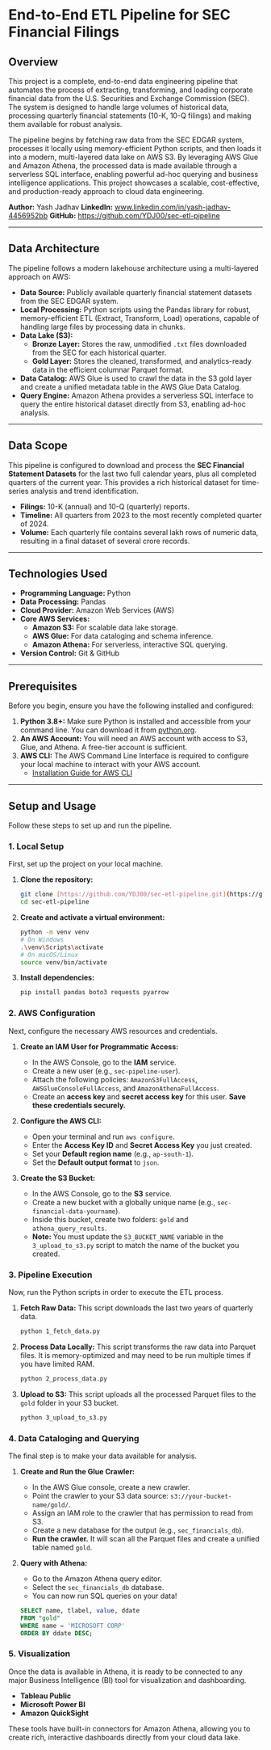 # End-to-End ETL Pipeline for SEC Financial Filings

## Overview

This project is a complete, end-to-end data engineering pipeline that automates the process of extracting, transforming, and loading corporate financial data from the U.S. Securities and Exchange Commission (SEC). The system is designed to handle large volumes of historical data, processing quarterly financial statements (10-K, 10-Q filings) and making them available for robust analysis.

The pipeline begins by fetching raw data from the SEC EDGAR system, processes it locally using memory-efficient Python scripts, and then loads it into a modern, multi-layered data lake on AWS S3. By leveraging AWS Glue and Amazon Athena, the processed data is made available through a serverless SQL interface, enabling powerful ad-hoc querying and business intelligence applications. This project showcases a scalable, cost-effective, and production-ready approach to cloud data engineering.

**Author:** Yash Jadhav
**LinkedIn:** www.linkedin.com/in/yash-jadhav-4456952bb
**GitHub:** https://github.com/YDJ00/sec-etl-pipeline

---

## Data Architecture

The pipeline follows a modern lakehouse architecture using a multi-layered approach on AWS:

* **Data Source:** Publicly available quarterly financial statement datasets from the SEC EDGAR system.
* **Local Processing:** Python scripts using the Pandas library for robust, memory-efficient ETL (Extract, Transform, Load) operations, capable of handling large files by processing data in chunks.
* **Data Lake (S3):**
    * **Bronze Layer:** Stores the raw, unmodified `.txt` files downloaded from the SEC for each historical quarter.
    * **Gold Layer:** Stores the cleaned, transformed, and analytics-ready data in the efficient columnar Parquet format.
* **Data Catalog:** AWS Glue is used to crawl the data in the S3 gold layer and create a unified metadata table in the AWS Glue Data Catalog.
* **Query Engine:** Amazon Athena provides a serverless SQL interface to query the entire historical dataset directly from S3, enabling ad-hoc analysis.

---

## Data Scope

This pipeline is configured to download and process the **SEC Financial Statement Datasets** for the last two full calendar years, plus all completed quarters of the current year. This provides a rich historical dataset for time-series analysis and trend identification.

* **Filings:** 10-K (annual) and 10-Q (quarterly) reports.
* **Timeline:** All quarters from 2023 to the most recently completed quarter of 2024.
* **Volume:** Each quarterly file contains several lakh rows of numeric data, resulting in a final dataset of several crore records.

---

## Technologies Used

* **Programming Language:** Python
* **Data Processing:** Pandas
* **Cloud Provider:** Amazon Web Services (AWS)
* **Core AWS Services:**
    * **Amazon S3:** For scalable data lake storage.
    * **AWS Glue:** For data cataloging and schema inference.
    * **Amazon Athena:** For serverless, interactive SQL querying.
* **Version Control:** Git & GitHub

---

## Prerequisites

Before you begin, ensure you have the following installed and configured:

1.  **Python 3.8+:** Make sure Python is installed and accessible from your command line. You can download it from [python.org](https://www.python.org/).
2.  **An AWS Account:** You will need an AWS account with access to S3, Glue, and Athena. A free-tier account is sufficient.
3.  **AWS CLI:** The AWS Command Line Interface is required to configure your local machine to interact with your AWS account.
    * [Installation Guide for AWS CLI](https://docs.aws.amazon.com/cli/latest/userguide/getting-started-install.html)

---

## Setup and Usage

Follow these steps to set up and run the pipeline.

### 1. Local Setup

First, set up the project on your local machine.

1.  **Clone the repository:**
    ```bash
    git clone [https://github.com/YDJ00/sec-etl-pipeline.git](https://github.com/YDJ00/sec-etl-pipeline.git)
    cd sec-etl-pipeline
    ```

2.  **Create and activate a virtual environment:**
    ```bash
    python -m venv venv
    # On Windows
    .\venv\Scripts\activate
    # On macOS/Linux
    source venv/bin/activate
    ```

3.  **Install dependencies:**
    ```bash
    pip install pandas boto3 requests pyarrow
    ```

### 2. AWS Configuration

Next, configure the necessary AWS resources and credentials.

1.  **Create an IAM User for Programmatic Access:**
    * In the AWS Console, go to the **IAM** service.
    * Create a new user (e.g., `sec-pipeline-user`).
    * Attach the following policies: `AmazonS3FullAccess`, `AWSGlueConsoleFullAccess`, and `AmazonAthenaFullAccess`.
    * Create an **access key** and **secret access key** for this user. **Save these credentials securely.**

2.  **Configure the AWS CLI:**
    * Open your terminal and run `aws configure`.
    * Enter the **Access Key ID** and **Secret Access Key** you just created.
    * Set your **Default region name** (e.g., `ap-south-1`).
    * Set the **Default output format** to `json`.

3.  **Create the S3 Bucket:**
    * In the AWS Console, go to the **S3** service.
    * Create a new bucket with a globally unique name (e.g., `sec-financial-data-yourname`).
    * Inside this bucket, create two folders: `gold` and `athena_query_results`.
    * **Note:** You must update the `S3_BUCKET_NAME` variable in the `3_upload_to_s3.py` script to match the name of the bucket you created.

### 3. Pipeline Execution

Now, run the Python scripts in order to execute the ETL process.

1.  **Fetch Raw Data:** This script downloads the last two years of quarterly data.
    ```bash
    python 1_fetch_data.py
    ```

2.  **Process Data Locally:** This script transforms the raw data into Parquet files. It is memory-optimized and may need to be run multiple times if you have limited RAM.
    ```bash
    python 2_process_data.py
    ```

3.  **Upload to S3:** This script uploads all the processed Parquet files to the `gold` folder in your S3 bucket.
    ```bash
    python 3_upload_to_s3.py
    ```

### 4. Data Cataloging and Querying

The final step is to make your data available for analysis.

1.  **Create and Run the Glue Crawler:**
    * In the AWS Glue console, create a new crawler.
    * Point the crawler to your S3 data source: `s3://your-bucket-name/gold/`.
    * Assign an IAM role to the crawler that has permission to read from S3.
    * Create a new database for the output (e.g., `sec_financials_db`).
    * **Run the crawler.** It will scan all the Parquet files and create a unified table named `gold`.

2.  **Query with Athena:**
    * Go to the Amazon Athena query editor.
    * Select the `sec_financials_db` database.
    * You can now run SQL queries on your data!
    ```sql
    SELECT name, tlabel, value, ddate
    FROM "gold"
    WHERE name = 'MICROSOFT CORP'
    ORDER BY ddate DESC;
    ```

### 5. Visualization

Once the data is available in Athena, it is ready to be connected to any major Business Intelligence (BI) tool for visualization and dashboarding.

* **Tableau Public**
* **Microsoft Power BI**
* **Amazon QuickSight**

These tools have built-in connectors for Amazon Athena, allowing you to create rich, interactive dashboards directly from your cloud data lake.
